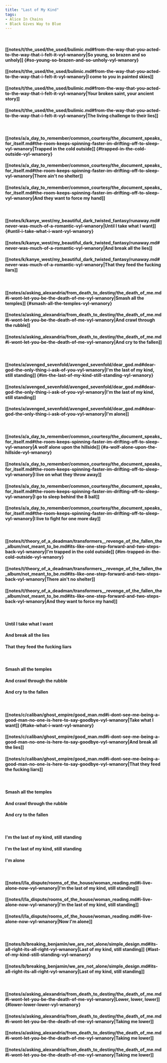 ```yaml
---
title: "Last of My Kind"
tags:
- Alice In Chains
- Black Gives Way to Blue
---
```

&nbsp;
#### [[notes/t/the_used/the_used/bulimic.md#from-the-way-that-you-acted-to-the-way-that-i-felt-it-vyl-wnanory|So young, so brazen and so unholy]] {#so-young-so-brazen-and-so-unholy-vyl-wnanory}
#### [[notes/t/the_used/the_used/bulimic.md#from-the-way-that-you-acted-to-the-way-that-i-felt-it-vyl-wnanory|I come to you in painted skies]]
#### [[notes/t/the_used/the_used/bulimic.md#from-the-way-that-you-acted-to-the-way-that-i-felt-it-vyl-wnanory|Your broken saint, your ancient story]]
#### [[notes/t/the_used/the_used/bulimic.md#from-the-way-that-you-acted-to-the-way-that-i-felt-it-vyl-wnanory|The living challenge to their lies]]
&nbsp;
#### [[notes/a/a_day_to_remember/common_courtesy/the_document_speaks_for_itself.md#the-room-keeps-spinning-faster-im-drifting-off-to-sleep-vyl-wnanory|Trapped in the cold outside]] {#trapped-in-the-cold-outside-vyl-wnanory}
#### [[notes/a/a_day_to_remember/common_courtesy/the_document_speaks_for_itself.md#the-room-keeps-spinning-faster-im-drifting-off-to-sleep-vyl-wnanory|There ain't no shelter]]
#### [[notes/a/a_day_to_remember/common_courtesy/the_document_speaks_for_itself.md#the-room-keeps-spinning-faster-im-drifting-off-to-sleep-vyl-wnanory|And they want to force my hand]]
&nbsp;
#### [[notes/k/kanye_west/my_beautiful_dark_twisted_fantasy/runaway.md#never-was-much-of-a-romantic-vyl-wnanory|Until I take what I want]] {#until-i-take-what-i-want-vyl-wnanory}
#### [[notes/k/kanye_west/my_beautiful_dark_twisted_fantasy/runaway.md#never-was-much-of-a-romantic-vyl-wnanory|And break all the lies]]
#### [[notes/k/kanye_west/my_beautiful_dark_twisted_fantasy/runaway.md#never-was-much-of-a-romantic-vyl-wnanory|That they feed the fucking liars]]
&nbsp;
#### [[notes/a/asking_alexandria/from_death_to_destiny/the_death_of_me.md#i-wont-let-you-be-the-death-of-me-vyl-wnanory|Smash all the temples]] {#smash-all-the-temples-vyl-wnanory}
#### [[notes/a/asking_alexandria/from_death_to_destiny/the_death_of_me.md#i-wont-let-you-be-the-death-of-me-vyl-wnanory|And crawl through the rubble]]
#### [[notes/a/asking_alexandria/from_death_to_destiny/the_death_of_me.md#i-wont-let-you-be-the-death-of-me-vyl-wnanory|And cry to the fallen]]
&nbsp;
#### [[notes/a/avenged_sevenfold/avenged_sevenfold/dear_god.md#dear-god-the-only-thing-i-ask-of-you-vyl-wnanory|I'm the last of my kind, still standing]] {#im-the-last-of-my-kind-still-standing-vyl-wnanory}
#### [[notes/a/avenged_sevenfold/avenged_sevenfold/dear_god.md#dear-god-the-only-thing-i-ask-of-you-vyl-wnanory|I'm the last of my kind, still standing]]
#### [[notes/a/avenged_sevenfold/avenged_sevenfold/dear_god.md#dear-god-the-only-thing-i-ask-of-you-vyl-wnanory|I'm alone]]
&nbsp;
#### [[notes/a/a_day_to_remember/common_courtesy/the_document_speaks_for_itself.md#the-room-keeps-spinning-faster-im-drifting-off-to-sleep-vyl-wnanory|A wolf alone upon the hillside]] {#a-wolf-alone-upon-the-hillside-vyl-wnanory}
#### [[notes/a/a_day_to_remember/common_courtesy/the_document_speaks_for_itself.md#the-room-keeps-spinning-faster-im-drifting-off-to-sleep-vyl-wnanory|I live on what they throw away]]
#### [[notes/a/a_day_to_remember/common_courtesy/the_document_speaks_for_itself.md#the-room-keeps-spinning-faster-im-drifting-off-to-sleep-vyl-wnanory|I go to sleep behind the 8 ball]]
#### [[notes/a/a_day_to_remember/common_courtesy/the_document_speaks_for_itself.md#the-room-keeps-spinning-faster-im-drifting-off-to-sleep-vyl-wnanory|I live to fight for one more day]]
&nbsp;
#### [[notes/t/theory_of_a_deadman/transformers__revenge_of_the_fallen_the_album/not_meant_to_be.md#its-like-one-step-forward-and-two-steps-back-vyl-wnanory|I'm trapped in the cold outside]] {#im-trapped-in-the-cold-outside-vyl-wnanory}
#### [[notes/t/theory_of_a_deadman/transformers__revenge_of_the_fallen_the_album/not_meant_to_be.md#its-like-one-step-forward-and-two-steps-back-vyl-wnanory|There ain't no shelter]]
#### [[notes/t/theory_of_a_deadman/transformers__revenge_of_the_fallen_the_album/not_meant_to_be.md#its-like-one-step-forward-and-two-steps-back-vyl-wnanory|And they want to force my hand]]
&nbsp;
#### Until I take what I want
#### And break all the lies
#### That they feed the fucking liars
&nbsp;
#### Smash all the temples
#### And crawl through the rubble
#### And cry to the fallen
&nbsp;
#### [[notes/c/caliban/ghost_empire/good_man.md#i-dont-see-me-being-a-good-man-no-one-is-here-to-say-goodbye-vyl-wnanory|Take what I want]] {#take-what-i-want-vyl-wnanory}
#### [[notes/c/caliban/ghost_empire/good_man.md#i-dont-see-me-being-a-good-man-no-one-is-here-to-say-goodbye-vyl-wnanory|And break all the lies]]
#### [[notes/c/caliban/ghost_empire/good_man.md#i-dont-see-me-being-a-good-man-no-one-is-here-to-say-goodbye-vyl-wnanory|That they feed the fucking liars]]
&nbsp;
#### Smash all the temples
#### And crawl through the rubble
#### And cry to the fallen
&nbsp;
#### I'm the last of my kind, still standing
#### I'm the last of my kind, still standing
#### I'm alone
&nbsp;
#### [[notes/l/la_dispute/rooms_of_the_house/woman_reading.md#i-live-alone-now-vyl-wnanory|I'm the last of my kind, still standing]]
#### [[notes/l/la_dispute/rooms_of_the_house/woman_reading.md#i-live-alone-now-vyl-wnanory|I'm the last of my kind, still standing]]
#### [[notes/l/la_dispute/rooms_of_the_house/woman_reading.md#i-live-alone-now-vyl-wnanory|Now I'm alone]]
&nbsp;
#### [[notes/b/breaking_benjamin/we_are_not_alone/simple_design.md#its-all-right-its-all-right-vyl-wnanory|Last of my kind, still standing]] {#last-of-my-kind-still-standing-vyl-wnanory}
#### [[notes/b/breaking_benjamin/we_are_not_alone/simple_design.md#its-all-right-its-all-right-vyl-wnanory|Last of my kind, still standing]]
&nbsp;
#### [[notes/a/asking_alexandria/from_death_to_destiny/the_death_of_me.md#i-wont-let-you-be-the-death-of-me-vyl-wnanory|Lower, lower, lower]] {#lower-lower-lower-vyl-wnanory}
#### [[notes/a/asking_alexandria/from_death_to_destiny/the_death_of_me.md#i-wont-let-you-be-the-death-of-me-vyl-wnanory|Taking me lower]]
#### [[notes/a/asking_alexandria/from_death_to_destiny/the_death_of_me.md#i-wont-let-you-be-the-death-of-me-vyl-wnanory|Taking me lower]]
#### [[notes/a/asking_alexandria/from_death_to_destiny/the_death_of_me.md#i-wont-let-you-be-the-death-of-me-vyl-wnanory|Taking me lower]]
